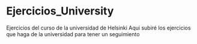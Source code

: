 # Ejercicios_University
Ejercicios del curso de la universidad de Helsinki
Aqui subiré los ejercicios que haga de la universidad para tener un seguimiento
